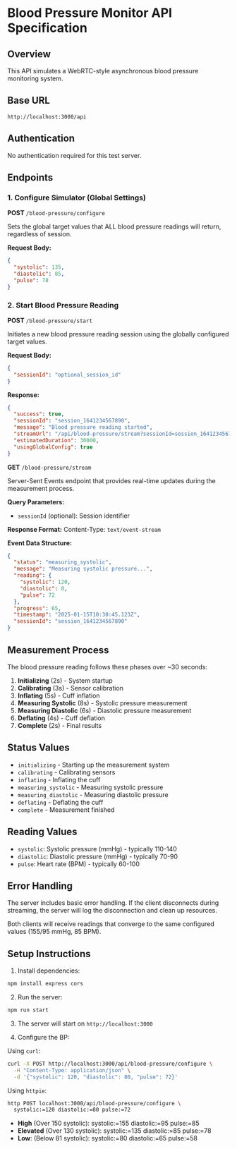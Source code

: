 # Blood Pressure Monitor API Specification

## Overview
This API simulates a WebRTC-style asynchronous blood pressure monitoring system.

## Base URL
```
http://localhost:3000/api
```

## Authentication
No authentication required for this test server.

## Endpoints

### 1. Configure Simulator (Global Settings)
**POST** `/blood-pressure/configure`

Sets the global target values that ALL blood pressure readings will return, regardless of session.

**Request Body:**
```json
{
  "systolic": 135,
  "diastolic": 85,
  "pulse": 78
}
```

### 2. Start Blood Pressure Reading
**POST** `/blood-pressure/start`

Initiates a new blood pressure reading session using the globally configured target values.

**Request Body:**
```json
{
  "sessionId": "optional_session_id"
}
```

**Response:**
```json
{
  "success": true,
  "sessionId": "session_1641234567890",
  "message": "Blood pressure reading started",
  "streamUrl": "/api/blood-pressure/stream?sessionId=session_1641234567890",
  "estimatedDuration": 30000,
  "usingGlobalConfig": true
}
```
**GET** `/blood-pressure/stream`

Server-Sent Events endpoint that provides real-time updates during the measurement process.

**Query Parameters:**
- `sessionId` (optional): Session identifier

**Response Format:**
Content-Type: `text/event-stream`

**Event Data Structure:**
```json
{
  "status": "measuring_systolic",
  "message": "Measuring systolic pressure...",
  "reading": {
    "systolic": 120,
    "diastolic": 0,
    "pulse": 72
  },
  "progress": 65,
  "timestamp": "2025-01-15T10:30:45.123Z",
  "sessionId": "session_1641234567890"
}
```

## Measurement Process

The blood pressure reading follows these phases over ~30 seconds:

1. **Initializing** (2s) - System startup
2. **Calibrating** (3s) - Sensor calibration
3. **Inflating** (5s) - Cuff inflation
4. **Measuring Systolic** (8s) - Systolic pressure measurement
5. **Measuring Diastolic** (6s) - Diastolic pressure measurement
6. **Deflating** (4s) - Cuff deflation
7. **Complete** (2s) - Final results

## Status Values

- `initializing` - Starting up the measurement system
- `calibrating` - Calibrating sensors
- `inflating` - Inflating the cuff
- `measuring_systolic` - Measuring systolic pressure
- `measuring_diastolic` - Measuring diastolic pressure
- `deflating` - Deflating the cuff
- `complete` - Measurement finished

## Reading Values

- `systolic`: Systolic pressure (mmHg) - typically 110-140
- `diastolic`: Diastolic pressure (mmHg) - typically 70-90
- `pulse`: Heart rate (BPM) - typically 60-100

## Error Handling

The server includes basic error handling. If the client disconnects during streaming, the server will log the disconnection and clean up resources.


Both clients will receive readings that converge to the same configured values (155/95 mmHg, 85 BPM).

## Setup Instructions

1. Install dependencies:
```bash
npm install express cors
```

2. Run the server:
```bash
npm run start
```

3. The server will start on `http://localhost:3000`


4. Configure the BP:

Using `curl`:
```bash
curl -X POST http://localhost:3000/api/blood-pressure/configure \
  -H "Content-Type: application/json" \
  -d '{"systolic": 120, "diastolic": 80, "pulse": 72}'
```

Using `httpie`:
```bash
http POST localhost:3000/api/blood-pressure/configure \
  systolic:=120 diastolic:=80 pulse:=72
```

* **High** (Over 150 systolic): systolic:=155 diastolic:=95 pulse:=85
* **Elevated** (Over 130 systolic): systolic:=135 diastolic:=85 pulse:=78
* **Low**: (Below 81 systolic): systolic:=80 diastolic:=65 pulse:=58